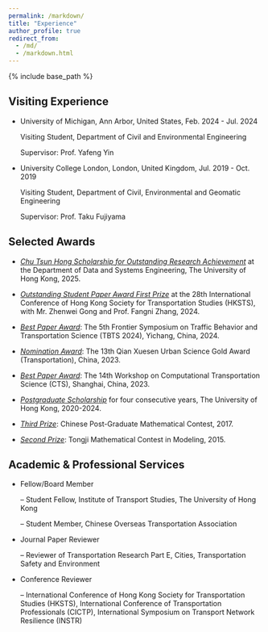 ```yaml
---
permalink: /markdown/
title: "Experience"
author_profile: true
redirect_from: 
  - /md/
  - /markdown.html
---
```

{% include base_path %}

Visiting Experience
------

* University of Michigan, Ann Arbor, United States, Feb. 2024 - Jul. 2024

  Visiting Student, Department of Civil and Environmental Engineering

  Supervisor: Prof. Yafeng Yin

* University College London, London, United Kingdom, Jul. 2019 - Oct. 2019

  Visiting Student, Department of Civil, Environmental and Geomatic Engineering

  Supervisor: Prof. Taku Fujiyama


Selected Awards
------

* *<u>Chu Tsun Hong Scholarship for Outstanding Research Achievement</u>* at the Department of Data and Systems Engineering, The University of Hong Kong, 2025.

* *<u>Outstanding Student Paper Award First Prize</u>* at the 28th International Conference of Hong Kong Society for Transportation Studies (HKSTS), with Mr. Zhenwei Gong and Prof. Fangni Zhang, 2024.

* *<u>Best Paper Award</u>*: The 5th Frontier Symposium on Traffic Behavior and Transportation Science (TBTS 2024), Yichang, China, 2024.

* *<u>Nomination Award</u>*: The 13th Qian Xuesen Urban Science Gold Award (Transportation), China, 2023.

* *<u>Best Paper Award</u>*: The 14th Workshop on Computational Transportation Science (CTS), Shanghai, China, 2023.

* *<u>Postgraduate Scholarship</u>* for four consecutive years, The University of Hong Kong, 2020-2024. 

* *<u>Third Prize</u>*: Chinese Post-Graduate Mathematical Contest, 2017. 

* *<u>Second Prize</u>*: Tongji Mathematical Contest in Modeling, 2015.


Academic & Professional Services
------

* Fellow/Board Member
  
  – Student Fellow, Institute of Transport Studies, The University of Hong Kong

  – Student Member, Chinese Overseas Transportation Association

* Journal Paper Reviewer

  – Reviewer of Transportation Research Part E, Cities, Transportation Safety and Environment

* Conference Reviewer

  – International Conference of Hong Kong Society for Transportation Studies (HKSTS), International Conference of Transportation Professionals (CICTP), International Symposium on Transport Network Resilience (INSTR)
